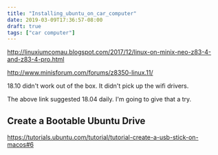 ```yaml
---
title: "Installing_ubuntu_on_car_computer"
date: 2019-03-09T17:36:57-08:00
draft: true
tags: ["car computer"]
---
```


http://linuxiumcomau.blogspot.com/2017/12/linux-on-minix-neo-z83-4-and-z83-4-pro.html

http://www.minisforum.com/forums/z8350-linux.11/

18.10 didn't work out of the box. It didn't pick up the wifi drivers.

The above link suggested 18.04 daily. I'm going to give that a try.


## Create a Bootable Ubuntu Drive


https://tutorials.ubuntu.com/tutorial/tutorial-create-a-usb-stick-on-macos#6
